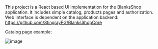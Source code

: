 This project is a React based UI implementation for the BlanksShop application. It includes simple catalog, products pages and authorization. Web interface is dependent on the application backend: https://github.com/StingrayFG/BlanksShopCore

Catalog page example:

![image](https://github.com/StingrayFG/BlanksShopUI/assets/54187585/80860495-01a4-4659-8cf2-2bd4a144655b)
